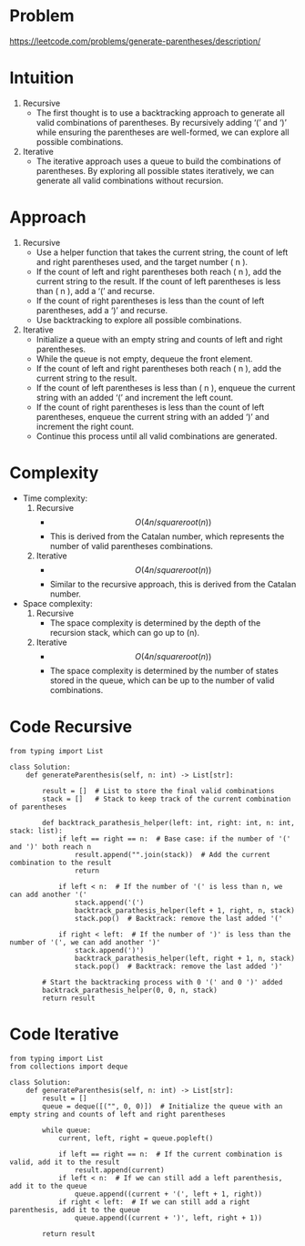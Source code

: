 # Problem
https://leetcode.com/problems/generate-parentheses/description/

# Intuition
1. Recursive
    - The first thought is to use a backtracking approach to generate all valid combinations of parentheses. By recursively adding ‘(’ and ‘)’ while ensuring the parentheses are well-formed, we can explore all possible combinations.
2. Iterative
   - The iterative approach uses a queue to build the combinations of parentheses. By exploring all possible states iteratively, we can generate all valid combinations without recursion.

# Approach
1. Recursive
    - Use a helper function that takes the current string, the count of left and right parentheses used, and the target number ( n ).
    - If the count of left and right parentheses both reach ( n ), add the current string to the result.
If the count of left parentheses is less than ( n ), add a ‘(’ and recurse.
    - If the count of right parentheses is less than the count of left parentheses, add a ‘)’ and recurse.
    - Use backtracking to explore all possible combinations.
2. Iterative
    - Initialize a queue with an empty string and counts of left and right parentheses.
    - While the queue is not empty, dequeue the front element.
    - If the count of left and right parentheses both reach ( n ), add the current string to the result.
    - If the count of left parentheses is less than ( n ), enqueue the current string with an added ‘(’ and increment the left count.
    - If the count of right parentheses is less than the count of left parentheses, enqueue the current string with an added ‘)’ and increment the right count.
    - Continue this process until all valid combinations are generated.
# Complexity
- Time complexity:
    1. Recursive
        - $$O(4n/squareroot(n​))$$
        - This is derived from the Catalan number, which represents the number of valid parentheses combinations.
    2. Iterative
        - $$O(4n/squareroot(n​))$$
        - Similar to the recursive approach, this is derived from the Catalan number.
- Space complexity:
    1. Recursive
        - The space complexity is determined by the depth of the recursion stack, which can go up to (n).
    2. Iterative
        - $$O(4n/squareroot(n​))$$
        - The space complexity is determined by the number of states stored in the queue, which can be up to the number of valid combinations.
# Code Recursive
```python3 []
from typing import List

class Solution:
    def generateParenthesis(self, n: int) -> List[str]:

        result = []  # List to store the final valid combinations
        stack = []   # Stack to keep track of the current combination of parentheses

        def backtrack_parathesis_helper(left: int, right: int, n: int, stack: list):
            if left == right == n:  # Base case: if the number of '(' and ')' both reach n
                result.append("".join(stack))  # Add the current combination to the result
                return

            if left < n:  # If the number of '(' is less than n, we can add another '('
                stack.append('(')
                backtrack_parathesis_helper(left + 1, right, n, stack)
                stack.pop()  # Backtrack: remove the last added '('

            if right < left:  # If the number of ')' is less than the number of '(', we can add another ')'
                stack.append(')')
                backtrack_parathesis_helper(left, right + 1, n, stack)
                stack.pop()  # Backtrack: remove the last added ')'

        # Start the backtracking process with 0 '(' and 0 ')' added
        backtrack_parathesis_helper(0, 0, n, stack)
        return result

```
# Code Iterative
```python3 []
from typing import List
from collections import deque

class Solution:
    def generateParenthesis(self, n: int) -> List[str]:
        result = []
        queue = deque([("", 0, 0)])  # Initialize the queue with an empty string and counts of left and right parentheses

        while queue:
            current, left, right = queue.popleft()

            if left == right == n:  # If the current combination is valid, add it to the result
                result.append(current)
            if left < n:  # If we can still add a left parenthesis, add it to the queue
                queue.append((current + '(', left + 1, right))
            if right < left:  # If we can still add a right parenthesis, add it to the queue
                queue.append((current + ')', left, right + 1))

        return result
```      
